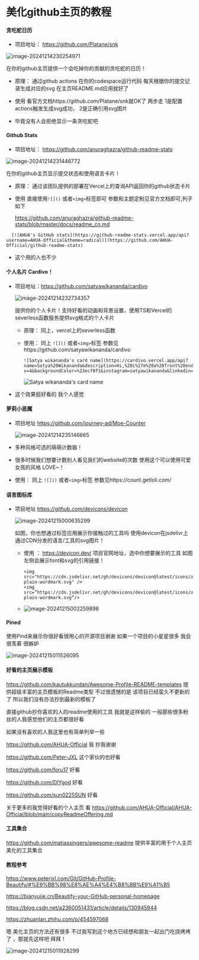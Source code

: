 # 美化github主页的教程

#### 贪吃蛇日历

- 项目地址： https://github.com/Platane/snk

![image-20241214230254971](https://raw.githubusercontent.com/AHUA-Official/TAEveryday/main/assets/image-20241214230254971.png)

在你的github主页提供一个会吃掉你的贡献的贪吃蛇的日历！

- 原理： 通过github actions  在你的codespace运行代码  每天根据你的提交记录生成对应的svg 在主页README.md应用就好了

- 使用  看官方文档https://github.com/Platane/snk就OK了  两步走 1是配置actions触发生成svg成功， 2是正确引用svg图片
- 毕竟没有人会拒绝显示一条贪吃蛇吧

#### Github Stats 

- 项目地址： https://github.com/anuraghazra/github-readme-stats

![image-20241214231446772](https://raw.githubusercontent.com/AHUA-Official/TAEveryday/main/assets/image-20241214231446772.png)

在你的github主页显示提交状态和使用语言卡片！

- 原理： 通过该团队提供的部署在Vercel上的查询API返回你的github状态卡片

- 使用  直接使用`![]()`  或者`<img>`标签即可  参数和主题定制见官方文档即可,列子如下

  https://github.com/anuraghazra/github-readme-stats/blob/master/docs/readme_cn.md

```
  [![AHUA's GitHub stats](https://github-readme-stats.vercel.app/api?username=AHUA-Official&theme=radical)](https://github.com/AHUA-Official/github-readme-stats)
```

- 这个用的人也不少

#### 个人名片 Cardivo！

- 项目地址：https://github.com/satyawikananda/cardivo

  ![image-20241214232734357](https://raw.githubusercontent.com/AHUA-Official/TAEveryday/main/assets/image-20241214232734357.png)

  提供你的个人卡片！支持好看的动画和背景设置，使用TS和Vercel的severless函数服务提供svg格式的个人卡片

  - 原理： 同上，vercel上的severless函数

  - 使用： 同上 `![]()`  或者`<img>`标签    参数见https://github.com/satyawikananda/cardivo

    ```
    ![Satya wikananda's card name](https://cardivo.vercel.app/api?name=Satya%20Wikananda&description=Hi,%20i%27m%20a%20front%20end%20web%20developer%20and%20i%27m%2020%20y.o.%20Nice%20to%20meet%20you%20%F0%9F%91%8B&image=https://avatars.githubusercontent.com/u/33148052?v=4&backgroundColor=%23ecf0f1&instagram=satyawikananda&linkedin=I%20Gusti%20Ngurah%20Satya%20%20Wikananda&github=satyawikananda&twitter=satya_wikananda&pattern=leaf&colorPattern=%23eaeaea)
    ```

    ![Satya wikananda's card name](https://cardivo.vercel.app/api?name=Satya%20Wikananda&description=Hi,%20i%27m%20a%20front%20end%20web%20developer%20and%20i%27m%2020%20y.o.%20Nice%20to%20meet%20you%20%F0%9F%91%8B&image=https://avatars.githubusercontent.com/u/33148052?v=4&backgroundColor=%23ecf0f1&instagram=satyawikananda&linkedin=I%20Gusti%20Ngurah%20Satya%20%20Wikananda&github=satyawikananda&twitter=satya_wikananda&pattern=leaf&colorPattern=%23eaeaea)

- 这个效果挺好看的  我个人感觉

#### 萝莉小恶魔

- 项目地址 https://github.com/journey-ad/Moe-Counter

  ![image-20241214235146665](https://raw.githubusercontent.com/AHUA-Official/TAEveryday/main/assets/image-20241214235146665.png)

-  多种风格可选的萌萌计数器！

- 很多时候我们想要计数别人看见我们的website的次数  使用这个可以使用可爱女孩的风格 LOVE~！

- 使用： 同上 `![]()`  或者`<img>`标签    参数见https://count.getloli.com/

#### 语言图标库

- 项目地址 https://github.com/devicons/devicon

   ![image-20241215000635299](https://raw.githubusercontent.com/AHUA-Official/TAEveryday/main/assets/image-20241215000635299.png)

  如图，你也想通过<img>标签应用展示你接触过的工具吗  使用devicon在jsdelivr上通过CDN分发的语言/工具的svg图片！

  - 使用 ： https://devicon.dev/ 项目官网地址，选中你想要展示的工具   如图  左侧会展示font和svg的引用链接！

    ```
    <img src="https://cdn.jsdelivr.net/gh/devicons/devicon@latest/icons/amazonwebservices/amazonwebservices-plain-wordmark.svg" />
    <img src=”https://cdn.jsdelivr.net/gh/devicons/devicon@latest/icons/amazonwebservices/amazonwebservices-plain-wordmark.svg“/>
    ```

    

  - ![image-20241215002259898](https://raw.githubusercontent.com/AHUA-Official/TAEveryday/main/assets/image-20241215002259898.png)







####  Pined  

使用Pind来展示你很好看很用心的开源项目谢谢    如果一个项目的小星星很多  我会很羡慕  很嫉妒   

![image-20241215011526095](https://raw.githubusercontent.com/AHUA-Official/TAEveryday/main/assets/image-20241215011526095.png)



#### 好看的主页展示模板 

https://github.com/kautukkundan/Awesome-Profile-README-templates   提供超级丰富的主页模板的Readme类型  不过很遗憾的是  该项目已经蛮久不更新的了  所以我们没有办法抄到最新的模板了

直接github抄你喜欢的人的readme使用的工具  我就是这样偷的  一般那些很多粉丝的人我感觉他们的主页都很好看

如果没有喜欢的人我这里也有简单列举一些

https://github.com/AHUA-Official   我    抄我谢谢

https://github.com/Peter-JXL   这个家伙的也好看

https://github.com/foru17     好看

https://github.com/DIYgod   好看

https://github.com/sun0225SUN   好看

关于更多的我觉得好看的个人主页   看 https://github.com/AHUA-Official/AHUA-Official/blob/main/copyReadmeOffering.md







#### 工具集合  

https://github.com/matiassingers/awesome-readme   提供丰富的用于个人主页美化的工具集合





#### 教程参考

https://www.peterjxl.com/Git/GitHub-Profile-Beautify/#%E9%BB%98%E8%AE%A4%E4%B8%BB%E9%A1%B5

https://bianyujie.cn/Beautify-your-GitHub-personal-homepage

https://blog.csdn.net/a2360051431/article/details/130945944

https://zhuanlan.zhihu.com/p/454597068







嗯  美化主页的方法还有很多  不过我写到这个地方已经想和朋友一起出门吃烧烤烤了 ，那就先这样吧  拜拜！

![image-20241215011928299](https://raw.githubusercontent.com/AHUA-Official/TAEveryday/main/assets/image-20241215011928299.png)











